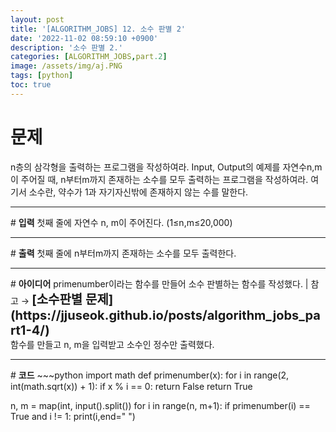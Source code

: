 ```yaml
---
layout: post
title: '[ALGORITHM_JOBS] 12. 소수 판별 2'
date: '2022-11-02 08:59:10 +0900'
description: '소수 판별 2.'
categories: [ALGORITHM_JOBS,part.2]
image: /assets/img/aj.PNG
tags: [python]
toc: true
---
```

# <b>문제</b>
n층의 삼각형을 출력하는 프로그램을 작성하여라. Input, Output의 예제를 자연수n,m이 주어질 때, n부터m까지 존재하는 소수를 모두 출력하는 프로그램을 작성하여라. 여기서 소수란, 약수가 1과 자기자신밖에 존재하지 않는 수를 말한다.
<hr>
# <b>입력</b>
첫째 줄에 자연수 n, m이 주어진다. (1≤n,m≤20,000)
<hr>
# <b>출력</b>
첫째 줄에 n부터m까지 존재하는 소수를 모두 출력한다.
<hr>
# <b>아이디어</b>
primenumber이라는 함수를 만들어 소수 판별하는 함수를 작성했다. | 참고 → <b style="font-size:20px">[소수판별 문제](https://jjuseok.github.io/posts/algorithm_jobs_part1-4/)</b><br>
함수를 만들고 n, m을 입력받고 소수인 정수만 출력했다.
<hr>
# <b>코드</b>
~~~python
import math
def primenumber(x):
    for i in range(2, int(math.sqrt(x)) + 1):
        if x % i == 0:
            return False
    return True

n, m = map(int, input().split())
for i in range(n, m+1):
    if primenumber(i) == True and i != 1:
        print(i,end=" ")

~~~

